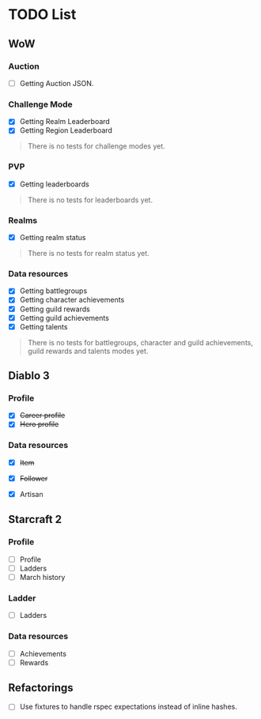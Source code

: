 # TODO List

## WoW

### Auction
 - [ ] Getting Auction JSON.

### Challenge Mode
 - [x] Getting Realm Leaderboard
 - [x] Getting Region Leaderboard
> There is no tests for challenge modes yet.

### PVP

 - [x] Getting leaderboards
> There is no tests for leaderboards  yet.

### Realms

 - [x] Getting realm status
> There is no tests for realm status yet.

### Data resources

 - [x] Getting battlegroups
 - [x] Getting character achievements
 - [x] Getting guild rewards
 - [x] Getting guild achievements
 - [x] Getting talents
 > There is no tests for battlegroups, character and guild achievements, guild rewards and talents modes yet.


## Diablo 3

### Profile

 - [x] ~~Career profile~~
 - [x] ~~Hero profile~~

### Data resources

 - [x] ~~Item~~
 - [x] ~~Follower~~
 - [x] Artisan


## Starcraft 2

### Profile

 - [ ] Profile
 - [ ] Ladders
 - [ ] March history

### Ladder

 - [ ] Ladders

### Data resources

 - [ ] Achievements
 - [ ] Rewards

## Refactorings

 - [ ] Use fixtures to handle rspec expectations instead of inline hashes.
